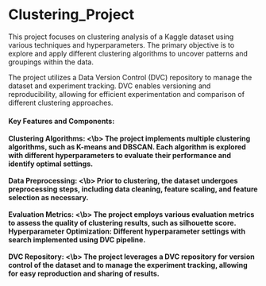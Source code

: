 # Clustering_Project

This project focuses on clustering analysis of a Kaggle dataset using various techniques and hyperparameters. The primary objective is to explore and apply different clustering algorithms to uncover patterns and groupings within the data.

The project utilizes a Data Version Control (DVC) repository to manage the dataset and experiment tracking. DVC enables versioning and reproducibility, allowing for efficient experimentation and comparison of different clustering approaches.

#### Key Features and Components:

<b>Clustering Algorithms: <\b> The project implements multiple clustering algorithms, such as K-means and DBSCAN. Each algorithm is explored with different hyperparameters to evaluate their performance and identify optimal settings. <br>
<br>
<b>Data Preprocessing: <\b> Prior to clustering, the dataset undergoes preprocessing steps, including data cleaning, feature scaling, and feature selection as necessary. <br>
<br>
<b>Evaluation Metrics: <\b> The project employs various evaluation metrics to assess the quality of clustering results, such as silhouette score.
Hyperparameter Optimization: Different hyperparameter settings with search implemented using DVC pipeline. <br>
<br>
<b>DVC Repository: <\b> The project leverages a DVC repository for version control of the dataset and to manage the experiment tracking, allowing for easy reproduction and sharing of results. <br>
<br>
